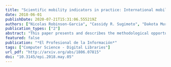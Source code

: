 ```yaml
---
title: "Scientific mobility indicators in practice: International mobility profiles at the country level"
date: 2018-06-01
publishDate: 2020-07-21T15:31:06.555219Z
authors: ["Nicolas Robinson-Garcia", "Cassidy R. Sugimoto", "Dakota Murray", "Alfredo Yegros-Yegros", "Vincent Larivière", "Rodrigo Costas"]
publication_types: ["2"]
abstract: "This paper presents and describes the methodological opportunities offered by bibliometric data to produce indicators of scientific mobility. Large bibliographic datasets of disambiguated authors and their affiliations allow for the possibility of tracking the affiliation changes of scientists. Using the Web of Science as data source, we analyze the distribution of types of mobile scientists for a selection of countries. We explore the possibility of creating profiles of international mobility at the country level, and discuss potential interpretations and caveats. Five countries (Canada, The Netherlands, South Africa, Spain, and the United States) are used as examples. These profiles enable us to characterize these countries in terms of their strongest links with other countries. This type of analysis reveals circulation among and between countries with strong policy implications."
featured: false
publication: "*El Profesional de la Información*"
tags: ["Computer Science - Digital Libraries"]
url_pdf: "http://arxiv.org/abs/1806.07815"
doi: "10.3145/epi.2018.may.05"
---
```


